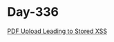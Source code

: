 # Day-336

[PDF Upload Leading to Stored XSS](https://medium.com/@katmaca2014/pdf-upload-leading-to-stored-xss-f712326705ee)
